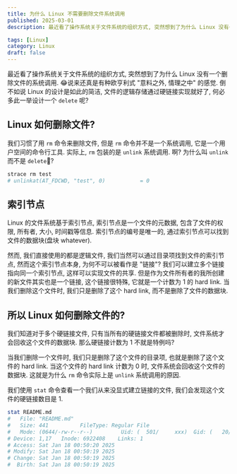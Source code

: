 ```yaml
---
title: 为什么 Linux 不需要删除文件系统调用
published: 2025-03-01
description: 最近看了操作系统关于文件系统的组织方式, 突然想到了为什么 Linux 没有一个删除文件的系统调用. 😂说来还真是有种欧亨利式 "意料之外, 情理之中" 的感觉.

tags: [Linux]
category: Linux
draft: false
---
```


最近看了操作系统关于文件系统的组织方式, 突然想到了为什么 Linux 没有一个删除文件的系统调用. 😂说来还真是有种欧亨利式 "意料之外, 情理之中" 的感觉.
倒不如说 Linux 的设计是如此的简洁, 文件的逻辑存储通过硬链接实现就好了, 何必多此一举设计一个 `delete` 呢?

<!--more-->

## Linux 如何删除文件?

我们习惯了用 `rm` 命令来删除文件, 但是 `rm` 命令并不是一个系统调用, 它是一个用户空间的命令行工具.
实际上, `rm` 包装的是 `unlink` 系统调用. 啊? 为什么叫 `unlink` 而不是 `delete`🤔?

```bash
strace rm test
# unlinkat(AT_FDCWD, "test", 0)           = 0
```

## 索引节点

Linux 的文件系统基于索引节点, 索引节点是一个文件的元数据,
包含了文件的权限, 所有者, 大小, 时间戳等信息. 索引节点的编号是唯一的, 通过索引节点可以找到文件的数据块(盘块 whatever).

然而, 我们直接使用的都是逻辑文件, 我们当然可以通过目录项找到文件的索引节点, 然而这个索引节点本身, 为何不可以被看作是 "链接"?
我们可以建立多个链接指向同一个索引节点, 这样可以实现文件的共享. 但是作为文件所有者的我所创建的新文件其实也是一个链接, 这个链接很特殊,
它就是一个计数为 1 的 hard link. 当我们删除这个文件时, 我们只是删除了这个 hard link, 而不是删除了文件的数据块.

## 所以 Linux 如何删除文件的?

我们知道对于多个硬链接文件, 只有当所有的硬链接文件都被删除时, 文件系统才会回收这个文件的数据块. 那么硬链接计数为 1 不就是特例吗?

当我们删除一个文件时, 我们只是删除了这个文件的目录项, 也就是删除了这个文件的 hard link.
当这个文件的 hard link 计数为 0 时, 文件系统会回收这个文件的数据块. 这就是为什么 `rm` 命令实际上是 `unlink` 系统调用的原因.

我们使用 `stat` 命令查看一个我们从来没显式建立链接的文件, 我们会发现这个文件的硬链接数目是 1.

```bash
stat README.md
#   File: "README.md"
#   Size: 441          FileType: Regular File
#   Mode: (0644/-rw-r--r--)         Uid: (  501/     xxx)  Gid: (   20/   xxx)
# Device: 1,17   Inode: 6922408    Links: 1
# Access: Sat Jan 18 00:50:20 2025
# Modify: Sat Jan 18 00:50:19 2025
# Change: Sat Jan 18 00:50:19 2025
#  Birth: Sat Jan 18 00:50:19 2025
```
